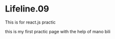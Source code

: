 # Lifeline.09
This is for react.js practic

this is my first practic page with the help of mano bili
